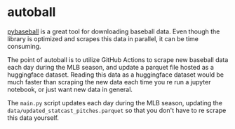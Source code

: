 # autoball

[pybaseball]() is a great tool for downloading baseball data. Even though the library is optimized and scrapes this data in parallel, it can be time consuming. 

The point of autoball is to utilize GitHub Actions to scrape new baseball data each day during the MLB season, and update a parquet file hosted as a huggingface dataset. Reading this data as a huggingface dataset would be much faster than scraping the new data each time you re run a jupyter notebook, or just want new data in general.

The `main.py` script updates each day during the MLB season, updating the `data/updated_statcast_pitches.parquet` so that you don't have to re scrape this data yourself. 
